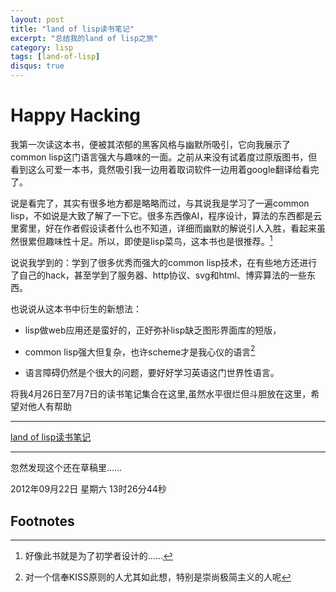 ```yaml
---
layout: post
title: "land of lisp读书笔记"
excerpt: "总结我的land of lisp之旅"
category: lisp
tags: [land-of-lisp]
disqus: true
---
```



# Happy Hacking

我第一次读这本书，便被其浓郁的黑客风格与幽默所吸引，它向我展示了common lisp这门语言强大与趣味的一面。之前从来没有试着度过原版图书，但看到这么可爱一本书，竟然吸引我一边用着取词软件一边用着google翻译给看完了。

说是看完了，其实有很多地方都是略略而过，与其说我是学习了一遍common lisp，不如说是大致了解了一下它。很多东西像AI，程序设计，算法的东西都是云里雾里，好在作者假设读者什么也不知道，详细而幽默的解说引人入胜，看起来虽然很累但趣味性十足。所以，即使是lisp菜鸟，这本书也是很推荐。[^1]

说说我学到的：学到了很多优秀而强大的common lisp技术，在有些地方还进行了自己的hack，甚至学到了服务器、http协议、svg和html、博弈算法的一些东西。

也说说从这本书中衍生的新想法：

- lisp做web应用还是蛮好的，正好弥补lisp缺乏图形界面库的短版，

- common lisp强大但复杂，也许scheme才是我心仪的语言[^2]

- 语言障碍仍然是个很大的问题，要好好学习英语这门世界性语言。

将我4月26日至7月7日的读书笔记集合在这里,虽然水平很烂但斗胆放在这里，希望对他人有帮助

---

[land of lisp读书笔记](http://reverland.org/tags.html#land-of-lisp-ref)

---

忽然发现这个还在草稿里……

2012年09月22日 星期六 13时26分44秒

## Footnotes

[^1]: 好像此书就是为了初学者设计的……
[^2]: 对一个信奉KISS原则的人尤其如此想，特别是崇尚极简主义的人呢
